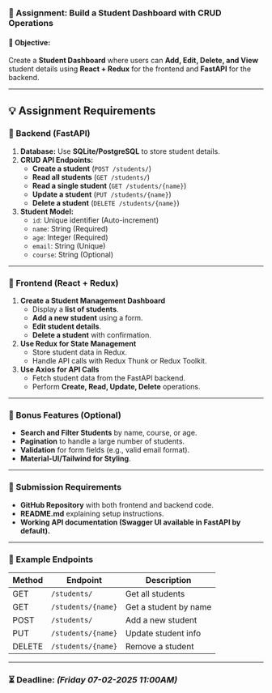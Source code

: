 ### **📌 Assignment: Build a Student Dashboard with CRUD Operations**  

#### **🎯 Objective:**  
Create a **Student Dashboard** where users can **Add, Edit, Delete, and View** student details using **React + Redux** for the frontend and **FastAPI** for the backend.  

---

## **💡 Assignment Requirements**  

### **🔹 Backend (FastAPI)**
1. **Database:** Use **SQLite/PostgreSQL** to store student details.
2. **CRUD API Endpoints:**
   - **Create a student** (`POST /students/`)
   - **Read all students** (`GET /students/`)
   - **Read a single student** (`GET /students/{name}`)
   - **Update a student** (`PUT /students/{name}`)
   - **Delete a student** (`DELETE /students/{name}`)
3. **Student Model:**
   - `id`: Unique identifier (Auto-increment)
   - `name`: String (Required)
   - `age`: Integer (Required)
   - `email`: String (Unique)
   - `course`: String (Optional)

---

### **🔹 Frontend (React + Redux)**
1. **Create a Student Management Dashboard**
   - Display a **list of students**.
   - **Add a new student** using a form.
   - **Edit student details**.
   - **Delete a student** with confirmation.
2. **Use Redux for State Management**
   - Store student data in Redux.
   - Handle API calls with Redux Thunk or Redux Toolkit.
3. **Use Axios for API Calls**
   - Fetch student data from the FastAPI backend.
   - Perform **Create, Read, Update, Delete** operations.

---

### **🚀 Bonus Features (Optional)**
- **Search and Filter Students** by name, course, or age.
- **Pagination** to handle a large number of students.
- **Validation** for form fields (e.g., valid email format).
- **Material-UI/Tailwind for Styling**.

---

### **📌 Submission Requirements**
- **GitHub Repository** with both frontend and backend code.
- **README.md** explaining setup instructions.
- **Working API documentation (Swagger UI available in FastAPI by default).**

---

### **🔗 Example Endpoints**
| Method | Endpoint         | Description          |
|--------|-----------------|----------------------|
| GET    | `/students/`     | Get all students    |
| GET    | `/students/{name}` | Get a student by name|
| POST   | `/students/`     | Add a new student   |
| PUT    | `/students/{name}` | Update student info |
| DELETE | `/students/{name}` | Remove a student    |

---

### **⏳ Deadline**: _(Friday 07-02-2025 11:00AM)_
